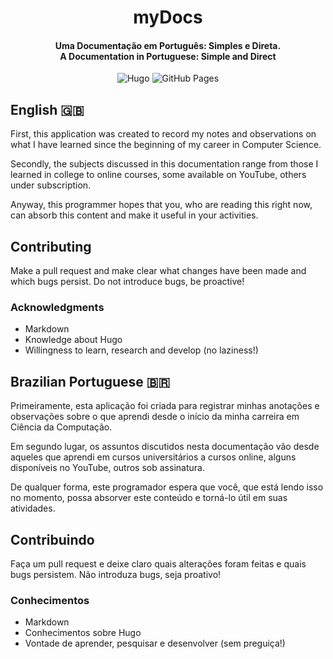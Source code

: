 <h1 align="center">
    myDocs
</h1>
<h4 align="center">
    <b>Uma Documentação em Português: Simples e Direta.</b>
    <br>
    <b>A Documentation in Portuguese: Simple and Direct</b>
</h4>

<p align="center">
  <img alt="Hugo" src="https://img.shields.io/badge/-Hugo-FF4088?style=for-the-badge&logo=hugo&logoColor=white" />
  <img alt="GitHub Pages" src="https://img.shields.io/badge/-GitHub Pages-181717?style=for-the-badge&logo=github&logoColor=white" />
</p>


## English :uk:
First, this application was created to record my notes and observations on what I have learned since the beginning of my career in Computer Science.

Secondly, the subjects discussed in this documentation range from those I learned in college to online courses, some available on YouTube, others under subscription.

Anyway, this programmer hopes that you, who are reading this right now, can absorb this content and make it useful in your activities.

## Contributing
Make a pull request and make clear what changes have been made and which bugs persist. Do not introduce bugs, be proactive!

### Acknowledgments
* Markdown
* Knowledge about Hugo
* Willingness to learn, research and develop (no laziness!)

## Brazilian Portuguese :brazil:
Primeiramente, esta aplicação foi criada para registrar minhas anotações e observações sobre o que aprendi desde o início da minha carreira em Ciência da Computação.

Em segundo lugar, os assuntos discutidos nesta documentação vão desde aqueles que aprendi em cursos universitários a cursos online, alguns disponíveis no YouTube, outros sob assinatura.

De qualquer forma, este programador espera que você, que está lendo isso no momento, possa absorver este conteúdo e torná-lo útil em suas atividades.

## Contribuindo
Faça um pull request e deixe claro quais alterações foram feitas e quais bugs persistem. Não introduza bugs, seja proativo!

### Conhecimentos
* Markdown
* Conhecimentos sobre Hugo
* Vontade de aprender, pesquisar e desenvolver (sem preguiça!)
